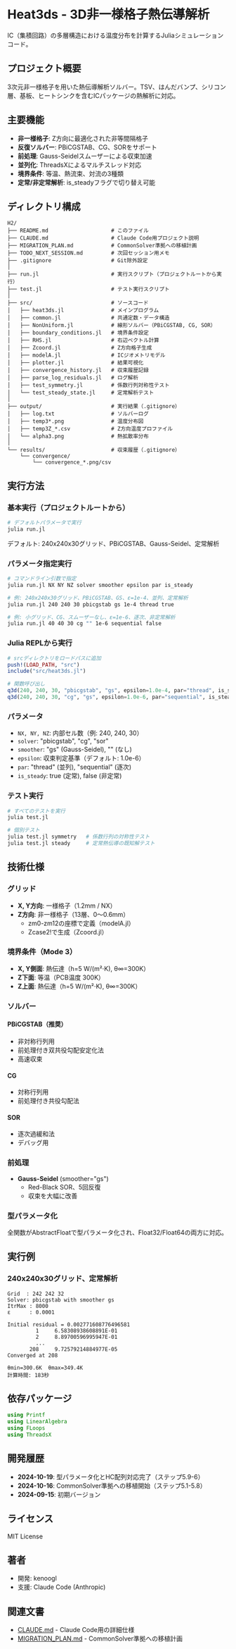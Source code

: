 # Heat3ds - 3D非一様格子熱伝導解析

IC（集積回路）の多層構造における温度分布を計算するJuliaシミュレーションコード。

## プロジェクト概要

3次元非一様格子を用いた熱伝導解析ソルバー。TSV、はんだバンプ、シリコン層、基板、ヒートシンクを含むICパッケージの熱解析に対応。

## 主要機能

- **非一様格子**: Z方向に最適化された非等間隔格子
- **反復ソルバー**: PBiCGSTAB、CG、SORをサポート
- **前処理**: Gauss-Seidelスムーザーによる収束加速
- **並列化**: ThreadsXによるマルチスレッド対応
- **境界条件**: 等温、熱流束、対流の3種類
- **定常/非定常解析**: is_steadyフラグで切り替え可能

## ディレクトリ構成

```
H2/
├── README.md                    # このファイル
├── CLAUDE.md                    # Claude Code用プロジェクト説明
├── MIGRATION_PLAN.md            # CommonSolver準拠への移植計画
├── TODO_NEXT_SESSION.md         # 次回セッション用メモ
├── .gitignore                   # Git除外設定
│
├── run.jl                       # 実行スクリプト（プロジェクトルートから実行）
├── test.jl                      # テスト実行スクリプト
│
├── src/                         # ソースコード
│   ├── heat3ds.jl               # メインプログラム
│   ├── common.jl                # 共通定数・データ構造
│   ├── NonUniform.jl            # 線形ソルバー（PBiCGSTAB, CG, SOR）
│   ├── boundary_conditions.jl   # 境界条件設定
│   ├── RHS.jl                   # 右辺ベクトル計算
│   ├── Zcoord.jl                # Z方向格子生成
│   ├── modelA.jl                # ICジオメトリモデル
│   ├── plotter.jl               # 結果可視化
│   ├── convergence_history.jl   # 収束履歴記録
│   ├── parse_log_residuals.jl   # ログ解析
│   ├── test_symmetry.jl         # 係数行列対称性テスト
│   └── test_steady_state.jl     # 定常解析テスト
│
├── output/                      # 実行結果（.gitignore）
│   ├── log.txt                  # ソルバーログ
│   ├── temp3*.png               # 温度分布図
│   ├── temp3Z_*.csv             # Z方向温度プロファイル
│   └── alpha3.png               # 熱拡散率分布
│
└── results/                     # 収束履歴（.gitignore）
    └── convergence/
        └── convergence_*.png/csv
```

## 実行方法

### 基本実行（プロジェクトルートから）

```bash
# デフォルトパラメータで実行
julia run.jl
```

デフォルト: 240x240x30グリッド、PBiCGSTAB、Gauss-Seidel、定常解析

### パラメータ指定実行

```bash
# コマンドライン引数で指定
julia run.jl NX NY NZ solver smoother epsilon par is_steady

# 例: 240x240x30グリッド、PBiCGSTAB、GS、ε=1e-4、並列、定常解析
julia run.jl 240 240 30 pbicgstab gs 1e-4 thread true

# 例: 小グリッド、CG、スムーザーなし、ε=1e-6、逐次、非定常解析
julia run.jl 40 40 30 cg "" 1e-6 sequential false
```

### Julia REPLから実行

```julia
# srcディレクトリをロードパスに追加
push!(LOAD_PATH, "src")
include("src/heat3ds.jl")

# 関数呼び出し
q3d(240, 240, 30, "pbicgstab", "gs", epsilon=1.0e-4, par="thread", is_steady=true)
q3d(240, 240, 30, "cg", "gs", epsilon=1.0e-6, par="sequential", is_steady=true)
```

### パラメータ

- `NX, NY, NZ`: 内部セル数（例: 240, 240, 30）
- `solver`: "pbicgstab", "cg", "sor"
- `smoother`: "gs" (Gauss-Seidel), "" (なし)
- `epsilon`: 収束判定基準（デフォルト: 1.0e-6）
- `par`: "thread" (並列), "sequential" (逐次)
- `is_steady`: true (定常), false (非定常)

### テスト実行

```bash
# すべてのテストを実行
julia test.jl

# 個別テスト
julia test.jl symmetry   # 係数行列の対称性テスト
julia test.jl steady     # 定常熱伝導の既知解テスト
```

## 技術仕様

### グリッド

- **X, Y方向**: 一様格子（1.2mm / NX）
- **Z方向**: 非一様格子（13層、0〜0.6mm）
  - zm0-zm12の座標で定義（modelA.jl）
  - Zcase2!で生成（Zcoord.jl）

### 境界条件（Mode 3）

- **X, Y側面**: 熱伝達（h=5 W/(m²⋅K), θ∞=300K）
- **Z下面**: 等温（PCB温度 300K）
- **Z上面**: 熱伝達（h=5 W/(m²⋅K), θ∞=300K）

### ソルバー

#### PBiCGSTAB（推奨）
- 非対称行列用
- 前処理付き双共役勾配安定化法
- 高速収束

#### CG
- 対称行列用
- 前処理付き共役勾配法

#### SOR
- 逐次過緩和法
- デバッグ用

### 前処理

- **Gauss-Seidel** (smoother="gs")
  - Red-Black SOR、5回反復
  - 収束を大幅に改善

### 型パラメータ化

全関数がAbstractFloatで型パラメータ化され、Float32/Float64の両方に対応。

## 実行例

### 240x240x30グリッド、定常解析

```
Grid  : 242 242 32
Solver: pbicgstab with smoother gs
ItrMax : 8000
ε      : 0.0001

Initial residual = 0.002771608776496581
         1     6.58308938608891E-01
         2     8.89700596995947E-01
         ...
       208     9.72579214884977E-05
Converged at 208

θmin=300.6K  θmax=349.4K
計算時間: 183秒
```

## 依存パッケージ

```julia
using Printf
using LinearAlgebra
using FLoops
using ThreadsX
```

## 開発履歴

- **2024-10-19**: 型パラメータ化とHC配列対応完了（ステップ5.9-6）
- **2024-10-16**: CommonSolver準拠への移植開始（ステップ5.1-5.8）
- **2024-09-15**: 初期バージョン

## ライセンス

MIT License

## 著者

- 開発: kenoogl
- 支援: Claude Code (Anthropic)

## 関連文書

- [CLAUDE.md](CLAUDE.md) - Claude Code用の詳細仕様
- [MIGRATION_PLAN.md](MIGRATION_PLAN.md) - CommonSolver準拠への移植計画
